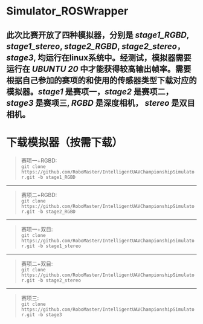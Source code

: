 # Simulator_ROSWrapper

此次比赛开放了四种模拟器，分别是 ***stage1_RGBD***, ***stage1_stereo***, ***stage2_RGBD***, ***stage2_stereo***，***stage3***, 均运行在linux系统中。经测试，模拟器需要运行在 ***UBUNTU 20*** 中才能获得较高输出帧率。需要根据自己参加的赛项的和使用的传感器类型下载对应的模拟器。***stage1*** 是赛项一，***stage2*** 是赛项二，***stage3*** 是赛项三, ***RGBD*** 是深度相机， ***stereo*** 是双目相机。  
----


# 下载模拟器（按需下载） 
>赛项一+RGBD:   
`git clone https://github.com/RoboMaster/IntelligentUAVChampionshipSimulator.git -b stage1_RGBD`
----
>赛项二+RGBD:   
`git clone https://github.com/RoboMaster/IntelligentUAVChampionshipSimulator.git -b stage2_RGBD`
----
>赛项一+双目:   
`git clone https://github.com/RoboMaster/IntelligentUAVChampionshipSimulator.git -b stage1_stereo`
----
>赛项二+双目:   
`git clone https://github.com/RoboMaster/IntelligentUAVChampionshipSimulator.git -b stage2_stereo`
----
>赛项三:   
`git clone https://github.com/RoboMaster/IntelligentUAVChampionshipSimulator.git -b stage3`
